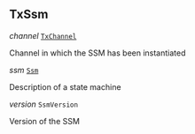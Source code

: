 

## TxSsm  
  
<article>

*channel* [`TxChannel`](/docs/ssm-tx-general--page#txchannel) 

Channel in which the SSM has been instantiated

</article>
<article>

*ssm* [`Ssm`](/docs/ssm-chaincode-signing-state-machine--page#ssm) 

Description of a state machine

</article>
<article>

*version* `SsmVersion` 

Version of the SSM

</article>


